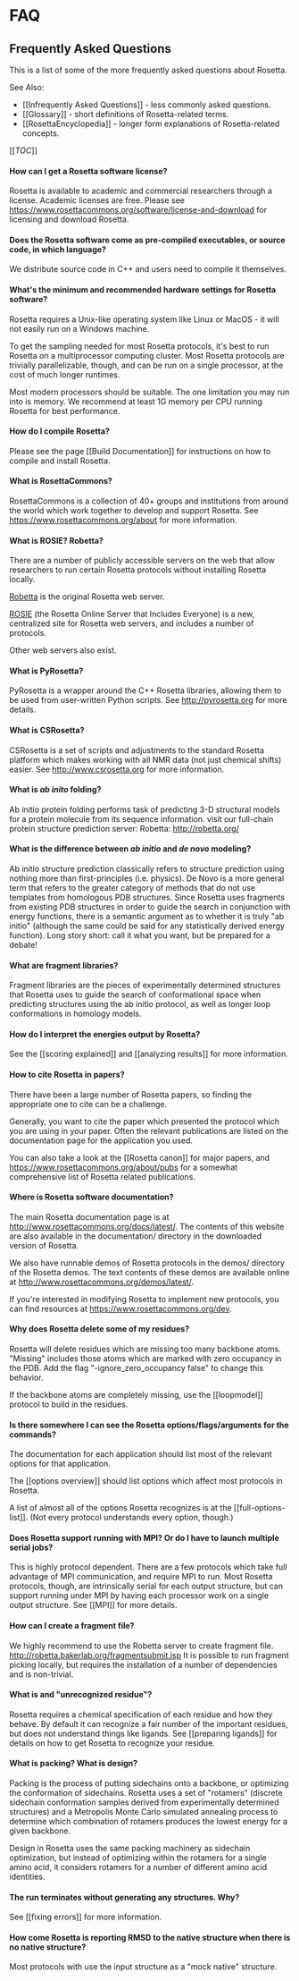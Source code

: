 # FAQ
## Frequently Asked Questions

This is a list of some of the more frequently asked questions about Rosetta.

See Also:
* [[Infrequently Asked Questions]] - less commonly asked questions. 
* [[Glossary]] - short definitions of Rosetta-related terms.
* [[RosettaEncyclopedia]] - longer form explanations of Rosetta-related concepts. 

[[_TOC_]]

#### How can I get a Rosetta software license?

Rosetta is available to academic and commercial researchers through a license. Academic licenses are free. Please see <https://www.rosettacommons.org/software/license-and-download> for licensing and download Rosetta.

#### Does the Rosetta software come as pre-compiled executables, or source code, in which language?

We distribute source code in C++ and users need to compile it themselves.

#### What's the minimum and recommended hardware settings for Rosetta software?

Rosetta requires a Unix-like operating system like Linux or MacOS - it will not easily run on a Windows machine.

To get the sampling needed for most Rosetta protocols, it's best to run Rosetta on a multiprocessor computing cluster. Most Rosetta protocols are trivially parallelizable, though, and can be run on a single processor, at the cost of much longer runtimes.

Most modern processors should be suitable. The one limitation you may run into is memory. We recommend at least 1G memory per CPU running Rosetta for best performance.

#### How do I compile Rosetta?

Please see the page [[Build Documentation]] for instructions on how to compile and install Rosetta.

#### What is RosettaCommons?

RosettaCommons is a collection of 40+ groups and institutions from around the world which work together to develop and support Rosetta. See <https://www.rosettacommons.org/about> for more information.

#### What is ROSIE? Robetta?

There are a number of publicly accessible servers on the web that allow researchers to run certain Rosetta protocols without installing Rosetta locally.

[Robetta](http://www.robetta.org/) is the original Rosetta web server.

[ROSIE](http://rosie.rosettacommons.org/) (the Rosetta Online Server that Includes Everyone) is a new, centralized site for Rosetta web servers, and includes a number of protocols.

Other web servers also exist.

#### What is PyRosetta?

PyRosetta is a wrapper around the C++ Rosetta libraries, allowing them to be used from user-written Python scripts. See <http://pyrosetta.org> for more details.

#### What is CSRosetta?

CSRosetta is a set of scripts and adjustments to the standard Rosetta platform which makes working with all NMR data (not just chemical shifts) easier. See <http://www.csrosetta.org> for more information.

#### What is _ab inito_ folding?

Ab initio protein folding performs task of predicting 3-D structural models for a protein molecule from its sequence information. visit our full-chain protein structure prediction server: Robetta: <http://robetta.org/>

#### What is the difference between _ab initio_ and _de novo_ modeling?

Ab initio structure prediction classically refers to structure prediction using nothing more than first-principles (i.e. physics). De Novo is a more general term that refers to the greater category of methods that do not use templates from homologous PDB structures. Since Rosetta uses fragments from existing PDB structures in order to guide the search in conjunction with energy functions, there is a semantic argument as to whether it is truly "ab initio" (although the same could be said for any statistically derived energy function). Long story short: call it what you want, but be prepared for a debate!

#### What are fragment libraries?

Fragment libraries are the pieces of experimentally determined structures that Rosetta uses to guide the search of conformational space when predicting structures using the ab initio protocol, as well as longer loop conformations in homology models.

#### How do I interpret the energies output by Rosetta?

See the [[scoring explained]] and [[analyzing results]] for more information.

#### How to cite Rosetta in papers?

There have been a large number of Rosetta papers, so finding the appropriate one to cite can be a challenge.

Generally, you want to cite the paper which presented the protocol which you are using in your paper. Often the relevant publications are listed on the documentation page for the application you used. 

You can also take a look at the [[Rosetta canon]] for major papers, and <https://www.rosettacommons.org/about/pubs> for a somewhat comprehensive list of Rosetta related publications.

#### Where is Rosetta software documentation?

The main Rosetta documentation page is at <http://www.rosettacommons.org/docs/latest/>. The contents of this website are also available in the documentation/ directory in the downloaded version of Rosetta.

We also have runnable demos of Rosetta protocols in the demos/ directory of the Rosetta demos. The text contents of these demos are available online at <http://www.rosettacommons.org/demos/latest/>.

If you're interested in modifying Rosetta to implement new protocols, you can find resources at <https://www.rosettacommons.org/dev>.

#### Why does Rosetta delete some of my residues?

Rosetta will delete residues which are missing too many backbone atoms. 
"Missing" includes those atoms which are marked with zero occupancy in the PDB.
Add the flag "-ignore_zero_occupancy false" to change this behavior.

If the backbone atoms are completely missing, use the [[loopmodel]] protocol to build in the residues.  

#### Is there somewhere I can see the Rosetta options/flags/arguments for the commands?

The documentation for each application should list most of the relevant options for that application.

The [[options overview]] should list options which affect most protocols in Rosetta.

A list of almost all of the options Rosetta recognizes is at the [[full-options-list]]. (Not every protocol understands every option, though.)

#### Does Rosetta support running with MPI? Or do I have to launch multiple serial jobs?


This is highly protocol dependent. There are a few protocols which take full advantage of MPI communication, and require MPI to run.
Most Rosetta protocols, though, are intrinsically serial for each output structure, but can support running under MPI by having each processor work on a single output structure. See [[MPI]] for more details.

#### How can I create a fragment file?

We highly recommend to use the Robetta server to create fragment file. <http://robetta.bakerlab.org/fragmentsubmit.jsp> It is possible to run fragment picking locally, but requires the installation of a number of dependencies and is non-trivial.

#### What is and "unrecognized residue"?

Rosetta requires a chemical specification of each residue and how they behave. By default it can recognize a fair number of the important residues, but does not understand things like ligands. See [[preparing ligands]] for details on how to get Rosetta to recognize your residue.

#### What is packing? What is design?

Packing is the process of putting sidechains onto a backbone, or optimizing the conformation of sidechains. 
Rosetta uses a set of "rotamers" (discrete sidechain conformation samples derived from experimentally determined structures) and a Metropolis Monte Carlo simulated annealing process to determine which combination of rotamers produces the lowest energy for a given backbone.

Design in Rosetta uses the same packing machinery as sidechain optimization, but instead of optimizing within the rotamers for a single amino acid, it considers rotamers for a number of different amino acid identities. 

#### The run terminates without generating any structures. Why?

See [[fixing errors]] for more information.

#### How come Rosetta is reporting RMSD to the native structure when there is no native structure?

Most protocols with use the input structure as a "mock native" structure.

